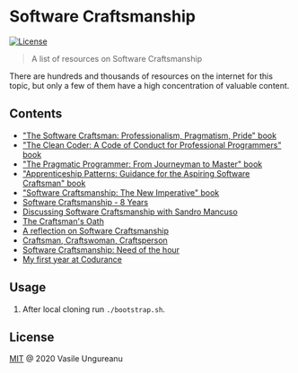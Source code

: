 # Software Craftsmanship

<a href="https://github.com/VasileUngureanu/repository-template/blob/master/LICENSE"><img src="https://img.shields.io/badge/license-MIT-green.svg" alt="License"></a>

> A list of resources on Software Craftsmanship

There are hundreds and thousands of resources on the internet for this topic, but only a few of them have a high concentration of valuable content.

## Contents

* ["The Software Craftsman: Professionalism, Pragmatism, Pride" book](https://www.goodreads.com/book/show/23215733-the-software-craftsman)
* ["The Clean Coder: A Code of Conduct for Professional Programmers" book](https://www.goodreads.com/book/show/10284614-the-clean-coder)
* ["The Pragmatic Programmer: From Journeyman to Master" book](https://www.goodreads.com/book/show/4099.The_Pragmatic_Programmer)
* ["Apprenticeship Patterns: Guidance for the Aspiring Software Craftsman" book](https://www.goodreads.com/book/show/5608045-apprenticeship-patterns)
* ["Software Craftsmanship: The New Imperative" book](https://www.goodreads.com/book/show/1035377.Software_Craftsmanship?ac=1&from_search=true&qid=3w5SfwIqmx&rank=2)
* [Software Craftsmanship - 8 Years](https://www.youtube.com/watch?v=G2UoAPcgs9o)
* [Discussing Software Craftsmanship with Sandro Mancuso](https://www.youtube.com/watch?v=6spfaAGfmt8)
* [The Craftsman's Oath](https://www.youtube.com/watch?v=17vTLSkXTOo)
* [A reflection on Software Craftsmanship](https://codurance.com/careers/2017/08/21/a-reflection-on-software-craftsmanship/)
* [Craftsman, Craftswoman, Craftsperson](https://blog.cleancoder.com/uncle-bob/2018/05/02/Craftsman-Craftswoman-Craftsperson.html)
* [Software Craftsmanship: Need of the hour](https://medium.com/technogise/software-craftsmanship-need-of-the-hour-f86413135bcd)
* [My first year at Codurance](https://codurance.com/2017/05/19/my-first-year-at-codurance/)

## Usage

1. After local cloning run `./bootstrap.sh`.

License
-------

[MIT](LICENSE) @ 2020 Vasile Ungureanu

